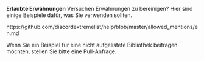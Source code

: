 **Erlaubte Erwähnungen** Versuchen Erwähnungen zu bereinigen? Hier sind einige Beispiele dafür, was Sie verwenden sollten.

https\://github.com/discordextremelist/help/blob/master/allowed_mentions/en.md

Wenn Sie ein Beispiel für eine nicht aufgelistete Bibliothek beitragen möchten, stellen Sie bitte eine Pull-Anfrage.
